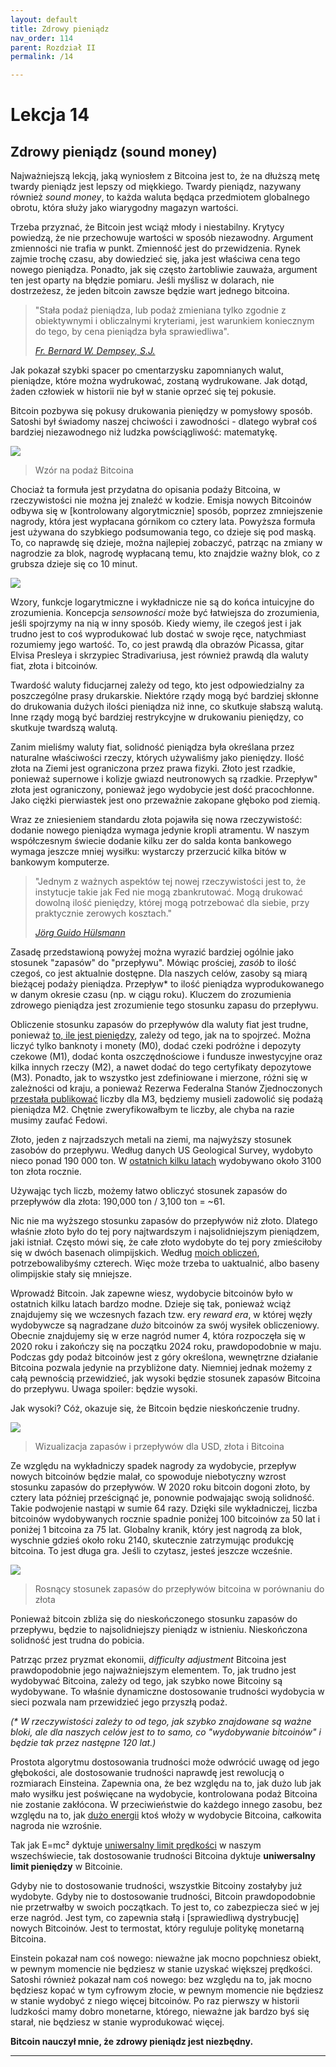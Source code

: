 ```yaml
---
layout: default
title: Zdrowy pieniądz
nav_order: 114
parent: Rozdział II
permalink: /14

---
```


# Lekcja 14

## Zdrowy pieniądz (sound money)

Najważniejszą lekcją, jaką wyniosłem z Bitcoina jest to, że na dłuższą metę twardy pieniądz jest lepszy od miękkiego. Twardy pieniądz, nazywany również *sound money*, to każda waluta będąca przedmiotem globalnego obrotu, która służy jako wiarygodny magazyn wartości.

Trzeba przyznać, że Bitcoin jest wciąż młody i niestabilny. Krytycy powiedzą, że nie przechowuje wartości w sposób niezawodny. Argument zmienności nie trafia w punkt. Zmienność jest do przewidzenia. Rynek zajmie trochę czasu, aby dowiedzieć się, jaka jest właściwa cena tego nowego pieniądza. Ponadto, jak się często żartobliwie zauważa, argument ten jest oparty na błędzie pomiaru. Jeśli myślisz w dolarach, nie dostrzeżesz, że jeden bitcoin zawsze będzie wart jednego bitcoina.

> "Stała podaż pieniądza, lub podaż zmieniana tylko zgodnie z obiektywnymi i obliczalnymi kryteriami, jest warunkiem koniecznym do tego, by cena pieniądza była sprawiedliwa".
> 
> *[Fr. Bernard W. Dempsey, S.J.](https://www.jstor.org/stable/29769582)*

Jak pokazał szybki spacer po cmentarzysku zapomnianych walut, pieniądze, które można wydrukować, zostaną wydrukowane. Jak dotąd, żaden człowiek w historii nie był w stanie oprzeć się tej pokusie.

Bitcoin pozbywa się pokusy drukowania pieniędzy w pomysłowy sposób. Satoshi był świadomy naszej chciwości i zawodności - dlatego wybrał coś bardziej niezawodnego niż ludzka powściągliwość: matematykę.

![](https://21lessons.com/assets/images/supply-formula-white.png)
> Wzór na podaż Bitcoina

Chociaż ta formuła jest przydatna do opisania podaży Bitcoina, w rzeczywistości nie można jej znaleźć w kodzie. Emisja nowych Bitcoinów odbywa się w [kontrolowany algorytmicznie] sposób, poprzez zmniejszenie nagrody, która jest wypłacana górnikom co cztery lata. Powyższa formuła jest używana do szybkiego podsumowania tego, co dzieje się pod maską. To, co naprawdę się dzieje, można najlepiej zobaczyć, patrząc na zmiany w nagrodzie za blok, nagrodę wypłacaną temu, kto znajdzie ważny blok, co z grubsza dzieje się co 10 minut.

![](https://21lessons.com/assets/images/you-are-here.png)

Wzory, funkcje logarytmiczne i wykładnicze nie są do końca intuicyjne do zrozumienia. Koncepcja *sensowności* może być łatwiejsza do zrozumienia, jeśli spojrzymy na nią w inny sposób. Kiedy wiemy, ile czegoś jest i jak trudno jest to coś wyprodukować lub dostać w swoje ręce, natychmiast rozumiemy jego wartość. To, co jest prawdą dla obrazów Picassa, gitar Elvisa Presleya i skrzypiec Stradivariusa, jest również prawdą dla waluty fiat, złota i bitcoinów.

Twardość waluty fiducjarnej zależy od tego, kto jest odpowiedzialny za poszczególne prasy drukarskie. Niektóre rządy mogą być bardziej skłonne do drukowania dużych ilości pieniądza niż inne, co skutkuje słabszą walutą. Inne rządy mogą być bardziej restrykcyjne w drukowaniu pieniędzy, co skutkuje twardszą walutą.

Zanim mieliśmy waluty fiat, solidność pieniądza była określana przez naturalne właściwości rzeczy, których używaliśmy jako pieniędzy. Ilość złota na Ziemi jest ograniczona przez prawa fizyki. Złoto jest rzadkie, ponieważ supernowe i kolizje gwiazd neutronowych są rzadkie. Przepływ" złota jest ograniczony, ponieważ jego wydobycie jest dość pracochłonne. Jako ciężki pierwiastek jest ono przeważnie zakopane głęboko pod ziemią.

Wraz ze zniesieniem standardu złota pojawiła się nowa rzeczywistość: dodanie nowego pieniądza wymaga jedynie kropli atramentu. W naszym współczesnym świecie dodanie kilku zer do salda konta bankowego wymaga jeszcze mniej wysiłku: wystarczy przerzucić kilka bitów w bankowym komputerze.

> "Jednym z ważnych aspektów tej nowej rzeczywistości jest to, że instytucje takie jak Fed nie mogą zbankrutować. Mogą drukować dowolną ilość pieniędzy, której mogą potrzebować dla siebie, przy praktycznie zerowych kosztach."
> 
> *[Jörg Guido Hülsmann](https://mises.org/library/ethics-money-production)*

Zasadę przedstawioną powyżej można wyrazić bardziej ogólnie jako stosunek "zapasów" do "przepływu". Mówiąc prościej, *zasób* to ilość czegoś, co jest aktualnie dostępne. Dla naszych celów, zasoby są miarą bieżącej podaży pieniądza. Przepływ* to ilość pieniądza wyprodukowanego w danym okresie czasu (np. w ciągu roku). Kluczem do zrozumienia zdrowego pieniądza jest zrozumienie tego stosunku zapasu do przepływu.

Obliczenie stosunku zapasów do przepływów dla waluty fiat jest trudne, ponieważ [to, ile jest pieniędzy](https://pl.wikipedia.org/wiki/Poda%C5%BC_pieni%C4%85dza), zależy od tego, jak na to spojrzeć. Można liczyć tylko banknoty i monety (M0), dodać czeki podróżne i depozyty czekowe (M1), dodać konta oszczędnościowe i fundusze inwestycyjne oraz kilka innych rzeczy (M2), a nawet dodać do tego certyfikaty depozytowe (M3). Ponadto, jak to wszystko jest zdefiniowane i mierzone, różni się w zależności od kraju, a ponieważ Rezerwa Federalna Stanów Zjednoczonych [przestała publikować](https://www.federalreserve.gov/Releases/h6/discm3.htm) liczby dla M3, będziemy musieli zadowolić się podażą pieniądza M2. Chętnie zweryfikowałbym te liczby, ale chyba na razie musimy zaufać Fedowi.

Złoto, jeden z najrzadszych metali na ziemi, ma najwyższy stosunek zasobów do przepływu. Według danych US Geological Survey, wydobyto nieco ponad 190 000 ton. W [ostatnich kilku latach](https://www.usgs.gov/centers/national-minerals-information-center/mineral-commodity-summaries) wydobywano około 3100 ton złota rocznie.

Używając tych liczb, możemy łatwo obliczyć stosunek zapasów do przepływów dla złota: 190,000 ton / 3,100 ton = \~61.

Nic nie ma wyższego stosunku zapasów do przepływów niż złoto. Dlatego właśnie złoto było do tej pory najtwardszym i najsolidniejszym pieniądzem, jaki istniał. Często mówi się, że całe złoto wydobyte do tej pory zmieściłoby się w dwóch basenach olimpijskich. Według [moich obliczeń](https://www.wolframalpha.com/input/?i=volume+of+190000+metric+tons+gold+%2F+olympic+swimming+pool+volume), potrzebowalibyśmy czterech. Więc może trzeba to uaktualnić, albo baseny olimpijskie stały się mniejsze.

Wprowadź Bitcoin. Jak zapewne wiesz, wydobycie bitcoinów było w ostatnich kilku latach bardzo modne. Dzieje się tak, ponieważ wciąż znajdujemy się we wczesnych fazach tzw. ery *reward era*, w której węzły wydobywcze są nagradzane *dużo* bitcoinów za swój wysiłek obliczeniowy. Obecnie znajdujemy się w erze nagród numer 4, która rozpoczęła się w 2020 roku i zakończy się na początku 2024 roku, prawdopodobnie w maju. Podczas gdy podaż bitcoinów jest z góry określona, wewnętrzne działanie Bitcoina pozwala jedynie na przybliżone daty. Niemniej jednak możemy z całą pewnością przewidzieć, jak wysoki będzie stosunek zapasów Bitcoina do przepływu. Uwaga spoiler: będzie wysoki.

Jak wysoki? Cóż, okazuje się, że Bitcoin będzie nieskończenie trudny.

![](https://21lessons.com/assets/images/stock-to-flow-white-cc-by-sources.png)
> Wizualizacja zapasów i przepływów dla USD, złota i Bitcoina

Ze względu na wykładniczy spadek nagrody za wydobycie, przepływ nowych bitcoinów będzie malał, co spowoduje niebotyczny wzrost stosunku zapasów do przepływów. W 2020 roku bitcoin dogoni złoto, by cztery lata później prześcignąć je, ponownie podwajając swoją solidność. Takie podwojenie nastąpi w sumie 64 razy. Dzięki sile wykładniczej, liczba bitcoinów wydobywanych rocznie spadnie poniżej 100 bitcoinów za 50 lat i poniżej 1 bitcoina za 75 lat. Globalny kranik, który jest nagrodą za blok, wyschnie gdzieś około roku 2140, skutecznie zatrzymując produkcję bitcoina. To jest długa gra. Jeśli to czytasz, jesteś jeszcze wcześnie.

![](https://21lessons.com/assets/images/soundness-over-time.png)
> Rosnący stosunek zapasów do przepływów bitcoina w porównaniu do złota

Ponieważ bitcoin zbliża się do nieskończonego stosunku zapasów do przepływu, będzie to najsolidniejszy pieniądz w istnieniu. Nieskończona solidność jest trudna do pobicia.

Patrząc przez pryzmat ekonomii, *difficulty adjustment* Bitcoina jest prawdopodobnie jego najważniejszym elementem. To, jak trudno jest wydobywać Bitcoina, zależy od tego, jak szybko nowe Bitcoiny są wydobywane. To właśnie dynamiczne dostosowanie trudności wydobycia w sieci pozwala nam przewidzieć jego przyszłą podaż.

*(\* W rzeczywistości zależy to od tego, jak szybko znajdowane są ważne bloki, ale dla naszych celów jest to to samo, co "wydobywanie bitcoinów" i będzie tak przez następne 120 lat.)*

Prostota algorytmu dostosowania trudności może odwrócić uwagę od jego głębokości, ale dostosowanie trudności naprawdę jest rewolucją o rozmiarach Einsteina. Zapewnia ona, że bez względu na to, jak dużo lub jak mało wysiłku jest poświęcane na wydobycie, kontrolowana podaż Bitcoina nie zostanie zakłócona. W przeciwieństwie do każdego innego zasobu, bez względu na to, jak [dużo energii](https://dergigi.com/2018/06/10/bitcoin-s-energy-consumption/) ktoś włoży w wydobycie Bitcoina, całkowita nagroda nie wzrośnie.

Tak jak E=mc² dyktuje [uniwersalny limit prędkości](https://pl.wikipedia.org/wiki/Pr%C4%99dko%C5%9B%C4%87_%C5%9Bwiat%C5%82a) w naszym wszechświecie, tak dostosowanie trudności Bitcoina dyktuje **uniwersalny limit pieniędzy** w Bitcoinie.

Gdyby nie to dostosowanie trudności, wszystkie Bitcoiny zostałyby już wydobyte. Gdyby nie to dostosowanie trudności, Bitcoin prawdopodobnie nie przetrwałby w swoich początkach. To jest to, co zabezpiecza sieć w jej erze nagród. Jest tym, co zapewnia stałą i [sprawiedliwą dystrybucję] nowych Bitcoinów. Jest to termostat, który reguluje politykę monetarną Bitcoina.

Einstein pokazał nam coś nowego: nieważne jak mocno popchniesz obiekt, w pewnym momencie nie będziesz w stanie uzyskać większej prędkości. Satoshi również pokazał nam coś nowego: bez względu na to, jak mocno będziesz kopać w tym cyfrowym złocie, w pewnym momencie nie będziesz w stanie wydobyć z niego więcej bitcoinów. Po raz pierwszy w historii ludzkości mamy dobro monetarne, którego, nieważne jak bardzo byś się starał, nie będziesz w stanie wyprodukować więcej.

**Bitcoin nauczył mnie, że zdrowy pieniądz jest niezbędny.**

---